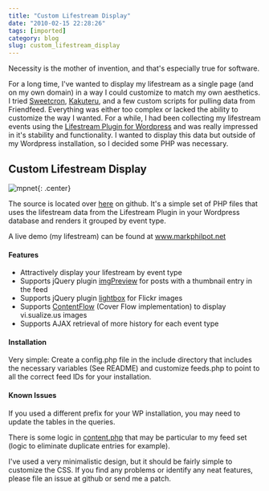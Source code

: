 ```yaml
---
title: "Custom Lifestream Display"
date: "2010-02-15 22:28:26"
tags: [imported]
category: blog
slug: custom_lifestream_display
---
```


Necessity is the mother of invention, and that's especially true for software.

For a long time, I've wanted to display my lifestream as a single page (and on my own domain) in a way I could customize to match my own aesthetics. I tried <a href="http://code.google.com/p/sweetcron/">Sweetcron</a>, <a href="http://github.com/dominiek/kakuteru">Kakuteru</a>, and a few custom scripts for pulling data from Friendfeed. Everything was either too complex or lacked the ability to customize the way I wanted. For a while, I had been collecting my lifestream events using the <a href="http://www.enthropia.com/labs/wp-lifestream/">Lifestream Plugin for Wordpress</a> and was really impressed in it's stability and functionality. I wanted to display this data but outside of my Wordpress installation, so I decided some PHP was necessary.

<h2>Custom Lifestream Display</h2>

![mpnet]({filename}/images/2010/mpnet.png){: .center}

The source is located over <a href="http://github.com/griphiam/mpnet">here</a> on github. It's a simple set of PHP files that uses the lifestream data from the Lifestream Plugin in your Wordpress database and renders it grouped by event type.

A live demo (my lifestream) can be found at <a href="http://www.markphilpot.net">www.markphilpot.net</a>

<h4>Features</h4>

<ul>
	<li>Attractively display your lifestream by event type</li>
	<li>Supports jQuery plugin <a href="http://james.padolsey.com/demos/imgPreview/full/">imgPreview</a> for posts with a thumbnail entry in the feed</li>
	<li>Supports jQuery plugin <a href="http://leandrovieira.com/projects/jquery/lightbox/">lightbox</a> for Flickr images</li>
	<li>Supports <a href="http://www.jacksasylum.eu/ContentFlow/">ContentFlow</a> (Cover Flow implementation) to display vi.sualize.us images</li>
	<li>Supports AJAX retrieval of more history for each event type</li>
</ul>

<h4>Installation</h4>

Very simple: Create a config.php file in the include directory that includes the necessary variables (See README) and customize feeds.php to point to all the correct feed IDs for your installation.

<h4>Known Issues</h4>

If you used a different prefix for your WP installation, you may need to update the tables in the queries.

There is some logic in <a href="http://github.com/griphiam/mpnet/blob/master/include/content.php">content.php</a> that may be particular to my feed set (logic to eliminate duplicate entries for example).

I've used a very minimalistic design, but it should be fairly simple to customize the CSS. If you find any problems or identify any neat features, please file an issue at github or send me a patch.
